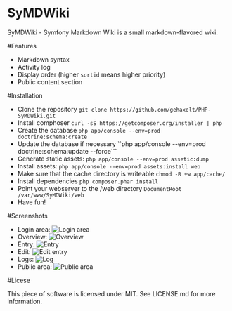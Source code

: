 SyMDWiki
================
SyMDWiki - Symfony Markdown Wiki is a small markdown-flavored wiki. 

#Features

- Markdown syntax
- Activity log
- Display order (higher ```sortid``` means higher priority)
- Public content section

#Installation

- Clone the repository ```git clone https://github.com/gehaxelt/PHP-SyMDWiki.git ```
- Install comphoser ```curl -sS https://getcomposer.org/installer | php```
- Create the database ```php app/console --env=prod doctrine:schema:create ```
- Update the database if necessary ``php app/console --env=prod doctrine:schema:update --force```
- Generate static assets: ```php app/console --env=prod assetic:dump```
- Install assets: ```php app/console --env=prod assets:install web```
- Make sure that the cache directory is writeable ```chmod -R +w app/cache/```
- Install dependencies ```php composer.phar install```
- Point your webserver to the /web directory ```DocumentRoot /var/www/SyMDWiki/web```
- Have fun!

#Screenshots

- Login area: ![Login area](http://i.imgur.com/ZDNiTSS.png)
- Overview: ![Overview](http://i.imgur.com/rYES5s1.png)
- Entry: ![Entry](http://i.imgur.com/NRyzOov.png)
- Edit: ![Edit entry](http://i.imgur.com/1xBI7IB.png)
- Logs: ![Log](http://i.imgur.com/F9S17Og.png)
- Public area: ![Public area](http://i.imgur.com/wohMCLH.png)

#Licese

This piece of software is licensed under MIT. See LICENSE.md for more information.

